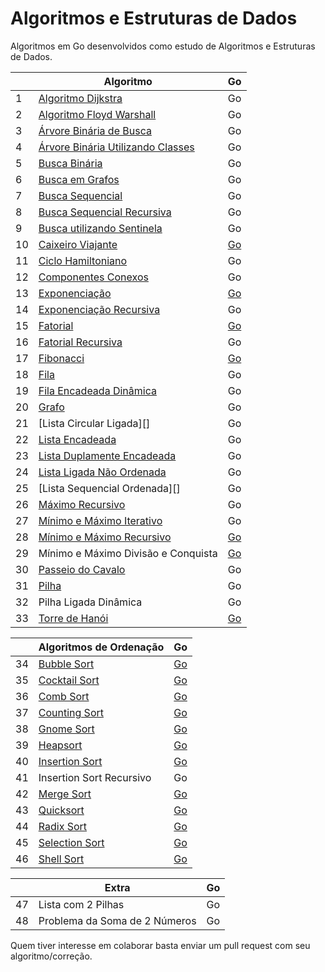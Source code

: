 # Algoritmos e Estruturas de Dados

Algoritmos em  Go  desenvolvidos como estudo de Algoritmos e Estruturas de Dados.

|    | Algoritmo                           |  Go  |
|----|-------------------------------------|-------|
| 1  | [Algoritmo Dijkstra][1]                   | Go |
| 2  | [Algoritmo Floyd Warshall][2]             | Go |
| 3  | [Árvore Binária de Busca][3]              | Go | 
| 4  | [Árvore Binária Utilizando Classes][4]    | Go |
| 5  | [Busca Binária][5]                        | Go |
| 6  | [Busca em Grafos][6]                      | Go |
| 7  | [Busca Sequencial][7]                     | Go | 
| 8  | [Busca Sequencial Recursiva][8]           | Go | 
| 9  | [Busca utilizando Sentinela][9]           | Go | 
| 10 | [Caixeiro Viajante][10]                   | [Go](caixeiroviajante/caixeiroviajante.go) |
| 11 | [Ciclo Hamiltoniano][11]                  | Go |
| 12 | [Componentes Conexos][12]                 | Go |
| 13 | [Exponenciação][13]                       | [Go](exponenciacao/exponenciacao.go) |
| 14 | [Exponenciação Recursiva][14]             | Go | 
| 15 | [Fatorial][15]                            | [Go](fatorial/fatorial.go) |
| 16 | [Fatorial Recursiva][16]                  | Go | 
| 17 | [Fibonacci][17]                           | [Go](fibonacci/fibonacci.go) | 
| 18 | [Fila][18]                                | Go | 
| 19 | [Fila Encadeada Dinâmica][19]             | Go | 
| 20 | [Grafo][20]                               | Go | 
| 21 | [Lista Circular Ligada][]                 | Go |
| 22 | [Lista Encadeada][22]                     | Go |
| 23 | [Lista Duplamente Encadeada][23]          | Go |
| 24 | [Lista Ligada Não Ordenada][24]           | Go |
| 25 | [Lista Sequencial Ordenada][]             | Go |
| 26 | [Máximo Recursivo][26]                    | Go | 
| 27 | [Mínimo e Máximo Iterativo][27]           | Go | 
| 28 | [Mínimo e Máximo Recursivo][28]           | [Go](maximominimo/MaximoMinimo.go) |
| 29 | Mínimo e Máximo Divisão e Conquista       | [Go](maximominimo/MaximoMinimo.go) |
| 30 | [Passeio do Cavalo][30]                   | Go | 
| 31 | [Pilha][31]                               | Go | 
| 32 | Pilha Ligada Dinâmica                     | Go | 
| 33 | [Torre de Hanói][33]                      | [Go](hanoi/hanoi.go) | 


|    | Algoritmos de Ordenação                   | Go |
|----|-------------------------------------------|----|
| 34 | [Bubble Sort][34]                         | [Go](bubbleSort/bubbleSort.go) |
| 35 | [Cocktail Sort][35]                       | [Go](cocktailsort/cocktailsort.go) | 
| 36 | [Comb Sort][36]                           | [Go](combsort/combsort.go) | 
| 37 | [Counting Sort][37]                       | [Go](countingsort/countingsort.go) |
| 38 | [Gnome Sort][38]                          | [Go](gnomesort/gnomesort.go) |
| 39 | [Heapsort][39]                            | [Go](heapsort/heapsort.go) | 
| 40 | [Insertion Sort][40]                      | [Go](insertionsort/insertionsort.go) | 
| 41 | Insertion Sort Recursivo                  | Go |
| 42 | [Merge Sort][42]                          | [Go](mergesort/mergesort.go) | 
| 43 | [Quicksort][43]                           | [Go](quicksort/quicksort.go) | 
| 44 | [Radix Sort][44]                          | [Go](radixsort/radixsort.go) | 
| 45 | [Selection Sort][45]                      | [Go](selectionsort/selectionsort.go) | 
| 46 | [Shell Sort][46]                          | [Go](shellsort/shellsort.go) | 


|    | Extra                               | Go | 
|----|-------------------------------------|----|
| 47 | Lista com 2 Pilhas                  | Go |
| 48 | Problema da Soma de 2 Números       | Go |

Quem tiver interesse em colaborar basta enviar um pull request com seu algoritmo/correção.

[1]: https://pt.wikipedia.org/wiki/Algoritmo_de_Dijkstra
[2]: https://pt.wikipedia.org/wiki/Algoritmo_de_Floyd-Warshall
[3]: https://pt.wikipedia.org/wiki/%C3%81rvore_bin%C3%A1ria_de_busca
[4]: https://pt.wikipedia.org/wiki/%C3%81rvore_bin%C3%A1ria
[5]: https://www.ime.usp.br/~pf/analise_de_algoritmos/aulas/binarysearch.html
[6]: http://www.professeurs.polymtl.ca/michel.gagnon/Disciplinas/Bac/Grafos/Busca/busca.html
[7]: https://pt.wikipedia.org/wiki/Busca_linear
[8]: https://pt.wikipedia.org/wiki/Busca_linear
[9]: https://updatedcode.wordpress.com/2015/06/16/busca-sequencial-com-sentinela/
[10]: https://pt.wikipedia.org/wiki/Problema_do_caixeiro-viajante
[11]: https://pt.wikipedia.org/wiki/Caminho_hamiltoniano
[12]: https://www.ime.usp.br/~pf/algoritmos_para_grafos/aulas/components.html
[13]: https://pt.wikipedia.org/wiki/Exponencia%C3%A7%C3%A3o
[14]: https://pt.wikipedia.org/wiki/Exponencia%C3%A7%C3%A3o
[15]: https://pt.wikipedia.org/wiki/Fatorial
[16]: https://pt.wikipedia.org/wiki/Fatorial
[17]: https://pt.wikipedia.org/wiki/Sequ%C3%AAncia_de_Fibonacci
[18]: https://pt.wikipedia.org/wiki/FIFO
[19]: https://www.ime.usp.br/~pf/algoritmos/aulas/lista.html
[20]: https://pt.wikipedia.org/wiki/Teoria_dos_grafos
[22]: https://pt.wikipedia.org/wiki/Lista_ligada
[23]: https://pt.wikipedia.org/wiki/Lista_duplamente_ligada
[24]: https://www.ime.usp.br/~pf/algoritmos/aulas/lista.html
[26]: https://www.ime.usp.br/~pf/algoritmos/aulas/recu.html
[27]: https://www.ime.usp.br/~pf/algoritmos/aulas/recu.html
[28]: https://www.ime.usp.br/~pf/algoritmos/aulas/recu.html
[30]: https://pt.wikipedia.org/wiki/Problema_do_cavalo
[31]: https://pt.wikipedia.org/wiki/LIFO
[33]: https://pt.wikipedia.org/wiki/Torre_de_Han%C3%B3i
[34]: https://pt.wikipedia.org/wiki/Bubble_sort
[35]: https://pt.wikipedia.org/wiki/Cocktail_sort
[36]: https://pt.wikipedia.org/wiki/Comb_sort
[37]: https://pt.wikipedia.org/wiki/Counting_sort
[38]: https://pt.wikipedia.org/wiki/Gnome_sort
[39]: https://pt.wikipedia.org/wiki/Heapsort
[40]: https://pt.wikipedia.org/wiki/Insertion_sort
[42]: https://pt.wikipedia.org/wiki/Merge_sort
[43]: https://pt.wikipedia.org/wiki/Quicksort
[44]: https://pt.wikipedia.org/wiki/Radix_sort
[45]: https://pt.wikipedia.org/wiki/Selection_sort
[46]: https://pt.wikipedia.org/wiki/Shell_sort
